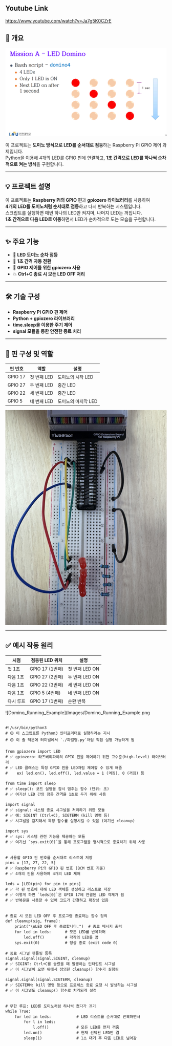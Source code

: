 ## Youtube Link
https://www.youtube.com/watch?v=Ja7g5K0CZrE

## 📘 개요

![LED_Domino_Mission](../Images/LED_Domino_Mission.png)

이 프로젝트는 **도미노 방식으로 LED를 순서대로 점등**하는 Raspberry Pi GPIO 제어 과제입니다.  
Python을 이용해 4개의 LED를 GPIO 핀에 연결하고, **1초 간격으로 LED를 하나씩 순차적으로 켜는 방식**을 구현합니다.

---

## 💡 프로젝트 설명

이 프로젝트는 **Raspberry Pi의 GPIO 핀**과 **gpiozero 라이브러리**를 사용하여  
**4개의 LED를 도미노처럼 순서대로 점등**하고 다시 반복하는 시스템입니다.  
스크립트를 실행하면 매번 하나의 LED만 켜지며, 나머지 LED는 꺼집니다.  
**1초 간격으로 다음 LED로 이동**하면서 LED가 순차적으로 도는 모습을 구현합니다.

---

## ✨ 주요 기능

- 🔁 **LED 도미노 순차 점등**
- 🧠 **1초 간격 자동 전환**
- 🔌 **GPIO 제어를 위한 gpiozero 사용**
- 💥 **Ctrl+C 종료 시 모든 LED OFF 처리**

---

## 🛠️ 기술 구성

- **Raspberry Pi GPIO 핀 제어**
- **Python + gpiozero 라이브러리**
- **time.sleep을 이용한 주기 제어**
- **signal 모듈을 통한 안전한 종료 처리**

---

## 📍 핀 구성 및 역할

| 핀 번호  | 역할            | 설명                          |
|----------|-----------------|-------------------------------|
| GPIO 17  | 첫 번째 LED      | 도미노의 시작 LED              |
| GPIO 27  | 두 번째 LED     | 중간 LED                       |
| GPIO 22  | 세 번째 LED     | 중간 LED                       |
| GPIO 5   | 네 번째 LED     | 도미노의 마지막 LED           |

![LED_Domino_PinMap](../Images/3_Bits_PinMap.jpg)

---

## ✅ 예시 작동 원리

| 시점         | 점등된 LED 위치 | 설명                         |
|--------------|------------------|------------------------------|
| 첫 1초        | GPIO 17 (1번째)  | 첫 번째 LED ON               |
| 다음 1초      | GPIO 27 (2번째)  | 두 번째 LED ON              |
| 다음 1초      | GPIO 22 (3번째)  | 세 번째 LED ON              |
| 다음 1초      | GPIO 5 (4번째)   | 네 번째 LED ON              |
| 다시 루프     | GPIO 17 (1번째)  | 순환 반복                    |

![Domino_Running_Example](Images/Domino_Running_Example.png






```

#!/usr/bin/python3
# 🟡 이 스크립트를 Python3 인터프리터로 실행하라는 지시
# 🟡 이 줄 덕분에 터미널에서 `./파일명.py`처럼 직접 실행 가능하게 됨

from gpiozero import LED
# ✅ gpiozero: 라즈베리파이의 GPIO 핀을 제어하기 위한 고수준(high-level) 라이브러리
# ✅ LED 클래스는 특정 GPIO 핀을 LED처럼 제어할 수 있게 해줌
#    ex) led.on(), led.off(), led.value = 1 (켜짐), 0 (꺼짐) 등

from time import sleep
# ✅ sleep(): 코드 실행을 잠시 멈추는 함수 (단위: 초)
# ✅ 여기선 LED 간의 점등 간격을 1초로 두기 위해 사용

import signal
# ✅ signal: 시스템 종료 시그널을 처리하기 위한 모듈
# ✅ 예: SIGINT (Ctrl+C), SIGTERM (kill 명령 등)
# ✅ 시그널을 감지해서 특정 함수를 실행시킬 수 있음 (여기선 cleanup)

import sys
# ✅ sys: 시스템 관련 기능을 제공하는 모듈
# ✅ 여기선 `sys.exit(0)`을 통해 프로그램을 명시적으로 종료하기 위해 사용


# 사용할 GPIO 핀 번호를 순서대로 리스트에 저장
pins = [17, 27, 22, 5]
# ✅ Raspberry Pi의 GPIO 핀 번호 (BCM 번호 기준)
# ✅ 4개의 핀을 사용하여 4개의 LED 제어

leds = [LED(pin) for pin in pins]
# ✅ 각 핀 번호에 대해 LED 객체를 생성하고 리스트로 저장
# ✅ 이렇게 하면 `leds[0]`은 GPIO 17에 연결된 LED 객체가 됨
# ✅ 반복문을 사용할 수 있어 코드가 간결하고 확장성 있음


# 종료 시 모든 LED OFF 후 프로그램 종료하는 함수 정의
def cleanup(sig, frame):
    print("\nLED OFF 후 종료합니다.")  # 종료 메시지 출력
    for led in leds:      # 모든 LED를 반복하며
        led.off()         # 각각의 LED를 끔
    sys.exit(0)           # 정상 종료 (exit code 0)

# 종료 시그널 핸들링 등록
signal.signal(signal.SIGINT, cleanup)
# ✅ SIGINT: Ctrl+C를 눌렀을 때 발생하는 인터럽트 시그널
# ✅ 이 시그널이 오면 위에서 정의한 cleanup() 함수가 실행됨

signal.signal(signal.SIGTERM, cleanup)
# ✅ SIGTERM: kill 명령 등으로 프로세스 종료 요청 시 발생하는 시그널
# ✅ 이 시그널도 cleanup() 함수로 처리되게 설정


# 무한 루프: LED를 도미노처럼 하나씩 켰다가 끄기
while True:
    for led in leds:           # LED 리스트를 순서대로 반복하면서
        for l in leds:
            l.off()            # 모든 LED를 먼저 꺼줌
        led.on()               # 현재 선택된 LED만 켬
        sleep(1)               # 1초 대기 후 다음 LED로 넘어감

```
